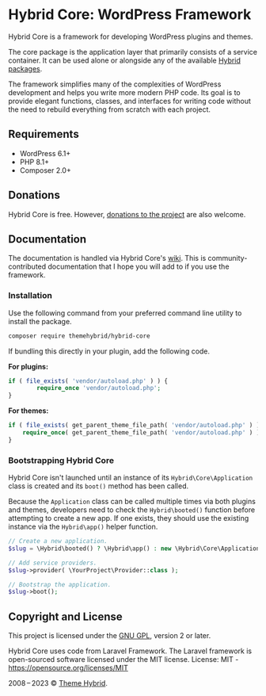 # Hybrid Core: WordPress Framework

Hybrid Core is a framework for developing WordPress plugins and themes.

The core package is the application layer that primarily consists of a service container.  It can be used alone or alongside any of the available [Hybrid packages](https://github.com/themehybrid/).

The framework simplifies many of the complexities of WordPress development and helps you write more modern PHP code.  Its goal is to provide elegant functions, classes, and interfaces for writing code without the need to rebuild everything from scratch with each project.

## Requirements

* WordPress 6.1+
* PHP 8.1+
* Composer 2.0+

## Donations

Hybrid Core is free.  However, [donations to the project](https://themehybrid.com/donate) are also welcome.

## Documentation

The documentation is handled via Hybrid Core's [wiki](https://github.com/themehybrid/hybrid-core/wiki).  This is community-contributed documentation that I hope you will add to if you use the framework.

### Installation

Use the following command from your preferred command line utility to install the package.

```bash
composer require themehybrid/hybrid-core
```

If bundling this directly in your plugin, add the following code.

**For plugins:**

```php
if ( file_exists( 'vendor/autoload.php' ) ) {
        require_once 'vendor/autoload.php';
}
```

**For themes:**

```php
if ( file_exists( get_parent_theme_file_path( 'vendor/autoload.php' ) ) ) {
	require_once( get_parent_theme_file_path( 'vendor/autoload.php' ) );
}
```

### Bootstrapping Hybrid Core

Hybrid Core isn't launched until an instance of its `Hybrid\Core\Application` class is created and its `boot()` method has been called.

Because the `Application` class can be called multiple times via both plugins and themes, developers need to check the `Hybrid\booted()` function before attempting to create a new app.  If one exists, they should use the existing instance via the `Hybrid\app()` helper function.

```php
// Create a new application.
$slug = \Hybrid\booted() ? \Hybrid\app() : new \Hybrid\Core\Application();

// Add service providers.
$slug->provider( \YourProject\Provider::class );

// Bootstrap the application.
$slug->boot();
```

## Copyright and License

This project is licensed under the [GNU GPL](http://www.gnu.org/licenses/old-licenses/gpl-2.0.html), version 2 or later.

Hybrid Core uses code from Laravel Framework.
The Laravel framework is open-sourced software licensed under the MIT license.
License: MIT - https://opensource.org/licenses/MIT

2008&thinsp;&ndash;&thinsp;2023 &copy; [Theme Hybrid](https://themehybrid.com).

